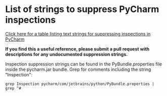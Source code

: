 # List of strings to suppress PyCharm inspections
[Click here for a table listing text strings for suppressing inspections in PyCharm](https://github.com/whitews/pc-inspection-suppression-list/blob/master/suppress-inspection.csv "View List")

**If you find this a useful reference, please submit a pull request with descriptions for any undocumented suppression strings.**

Inspection suppression strings can be found in the PyBundle.properties file inside the pycharm.jar bundle. Grep for comments including the string "Inspection":

    grep Inspection pycharm/com/jetbrains/python/PyBundle.properties | grep ^#
